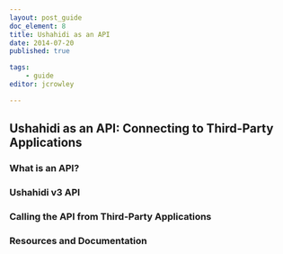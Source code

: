 ```yaml
---
layout: post_guide
doc_element: 8
title: Ushahidi as an API
date: 2014-07-20
published: true

tags:
	- guide
editor: jcrowley

---
```


## Ushahidi as an API: Connecting to Third-Party Applications

### What is an API?

### Ushahidi v3 API

### Calling the API from Third-Party Applications

### Resources and Documentation

